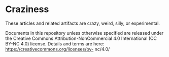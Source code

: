 # Craziness

These articles and related artifacts are crazy, weird, silly, or experimental.

Documents in this repository unless otherwise specified are released under the Creative Commons Attribution-NonCommercial 4.0 International (CC BY-NC 4.0) license.  Details and terms are here: https://creativecommons.org/licenses/by-
nc/4.0/


